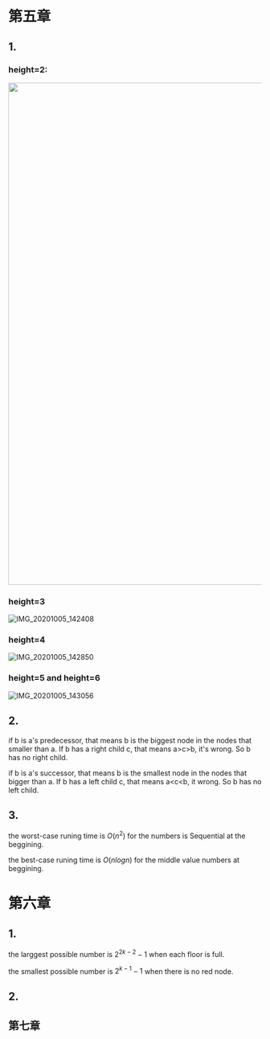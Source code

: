 # 第五章

## 1.

### height=2:



<img src="/Users/tjc/Downloads/IMG_20201005_142116.jpg" width="1000">

### height=3

![IMG_20201005_142408](/Users/tjc/Downloads/IMG_20201005_142408.jpg)





### height=4

![IMG_20201005_142850](/Users/tjc/Downloads/IMG_20201005_142850.jpg)



### height=5 and height=6

![IMG_20201005_143056](/Users/tjc/Downloads/IMG_20201005_143056.jpg)



## 2.

if b is a's predecessor, that means b is the biggest node in the nodes that smaller than a. If b has a right child c, that means a>c>b, it's wrong. So b has no right child.

if b is a's successor, that means b is the smallest node in the nodes that bigger than a. If b has a left child c, that means a<c<b, it wrong. So b has no left child.



## 3.

the worst-case runing time is $O(n^2)$ for the numbers is Sequential at the beggining.

the best-case runing time is $O(nlogn)$ for the middle value numbers at beggining.



# 第六章

## 1.

the larggest possible number is $2^{2k-2}-1$ when each floor is full.

the smallest possible number is $2^{k-1}-1$ when there is no red node.

## 2.



## 第七章

